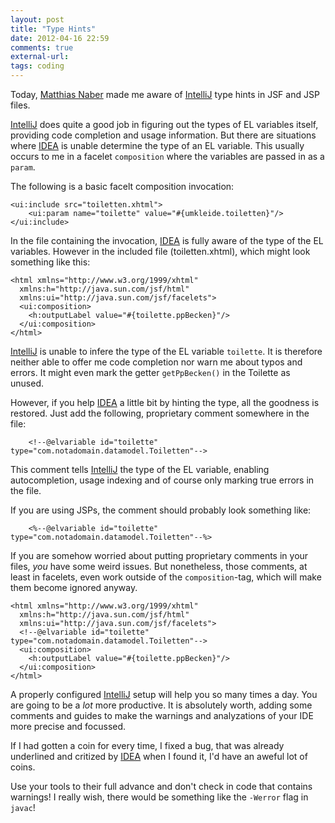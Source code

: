 ```yaml
---
layout: post
title: "Type Hints"
date: 2012-04-16 22:59
comments: true
external-url: 
tags: coding
---
```

Today, [Matthias Naber](mana) made me aware of [IntelliJ](idea) type hints in JSF and JSP files.

[IntelliJ](idea) does quite a good job in figuring out the types of EL variables itself, providing code completion and usage information. But there are situations where [IDEA](idea) is unable determine the type of an EL variable. This usually occurs to me in a facelet `composition` where the variables are passed in as a `param`.

The following is a basic facelt composition invocation:

    <ui:include src="toiletten.xhtml">
        <ui:param name="toilette" value="#{umkleide.toiletten}"/>
    </ui:include>

In the file containing the invocation, [IDEA](idea) is fully aware of the type of the EL variables. However in the included file (toiletten.xhtml), which might look something like this:

    <html xmlns="http://www.w3.org/1999/xhtml"
      xmlns:h="http://java.sun.com/jsf/html" 
      xmlns:ui="http://java.sun.com/jsf/facelets">
      <ui:composition>
        <h:outputLabel value="#{toilette.ppBecken}"/>
      </ui:composition>
    </html>
   
[IntelliJ](idea) is unable to infere the type of the EL variable `toilette`. It is therefore neither able to offer me code completion nor warn me about typos and errors. It might even mark the getter `getPpBecken()` in the Toilette as unused.

However, if you help [IDEA](idea) a little bit by hinting the type, all the goodness is restored. Just add the following, proprietary comment somewhere in the file:

        <!--@elvariable id="toilette" type="com.notadomain.datamodel.Toiletten"-->

This comment tells [IntelliJ](idea) the type of the EL variable, enabling autocompletion, usage indexing and of course only marking true errors in the file.

If you are using JSPs, the comment should probably look something like:

        <%--@elvariable id="toilette" type="com.notadomain.datamodel.Toiletten"--%>

If you are somehow worried about putting proprietary comments in your files, _you_ have some weird issues. But nonetheless, those comments, at least in facelets, even work outside of the `composition`-tag, which will make them become ignored anyway.

    <html xmlns="http://www.w3.org/1999/xhtml"
      xmlns:h="http://java.sun.com/jsf/html" 
      xmlns:ui="http://java.sun.com/jsf/facelets">
      <!--@elvariable id="toilette" type="com.notadomain.datamodel.Toiletten"-->
      <ui:composition>
        <h:outputLabel value="#{toilette.ppBecken}"/>
      </ui:composition>
    </html>

A properly configured [IntelliJ](idea) setup will help you so many times a day. You are going to be a _lot_ more productive. It is absolutely worth, adding some comments and guides to make the warnings and analyzations of your IDE more precise and focussed. 

If I had gotten a coin for every time, I fixed a bug, that was already underlined and critized by [IDEA](idea) when I found it, I'd have an aweful lot of coins.

Use your tools to their full advance and don't check in code that contains warnings! I really wish, there would be something like the `-Werror` flag in `javac`!

[mana]: https://plus.google.com/107214795663348726883
[idea]: http://www.jetbrains.com/idea/

